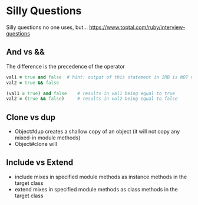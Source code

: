 # Silly Questions

Silly questions no one uses, but... <https://www.toptal.com/ruby/interview-questions>

## And vs &&

The difference is the precedence of the operator

```ruby
val1 = true and false  # hint: output of this statement in IRB is NOT value of val1!
val2 = true && false
```

```ruby
(val1 = true) and false    # results in val1 being equal to true
val2 = (true && false)     # results in val2 being equal to false
```

## Clone vs dup

- Object#dup creates a shallow copy of an object (it will not copy any mixed-in module methods)
- Object#clone will 

## Include vs Extend

- include mixes in specified module methods as instance methods in the target class
- extend mixes in specified module methods as class methods in the target class
